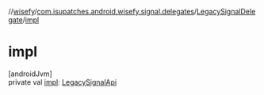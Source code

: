//[wisefy](../../../index.md)/[com.isupatches.android.wisefy.signal.delegates](../index.md)/[LegacySignalDelegate](index.md)/[impl](impl.md)

# impl

[androidJvm]\
private val [impl](impl.md): [LegacySignalApi](../-legacy-signal-api/index.md)
